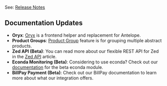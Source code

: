See: [Release Notes](https://cdn.document360.io/9fafa0d5-d76f-40c5-8b02-ab9515d3e879/Images/Documentation/Release_Notes_May_1_2017.pdf)

## Documentation Updates

* **Oryx**: [Oryx](https://documentation.spryker.com/docs/en/oryx) is a frontend helper and replacement for Antelope. 
* **Product Groups**: [Product Group](https://documentation.spryker.com/docs/en/product-group) feature is for grouping multiple abstract products. 
* **Zed API (Beta)**: You can read more about our flexible REST API for Zed in the [Zed API](https://documentation.spryker.com/docs/en/zed-api-config) article.
* **Econda Monitoring (Beta)**: Considering to use econda? Check out our [documentation](https://documentation.spryker.com/docs/en/econda) for the beta econda module. 
* **BillPay Payment (Beta)**: Check out our BillPay documentation to learn more about what our integration offers. <!-- once moved, add a link (https://documentation.spryker.com/industry_partners/payment/billpay/billpay-integration.htm). -->